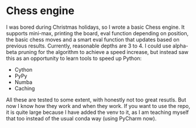 # Chess engine

I was bored during Christmas holidays, so I wrote a basic Chess engine. It supports mini-max, printing the board, eval function depending on position, the basic chess moves and a smart eval function that updates based on previous results.
Currently, reasonable depths are 3 to 4. I could use alpha-beta pruning for the algorithm to achieve a speed increase, but instead saw this as an opportunity to learn tools to speed up Python:
- Cython
- PyPy
- Numba
- Caching

All these are tested to some extent, with honestly not too great resutls. But now I know how they work and when they work. 
If you want to use the repo, it is quite large because I have added the venv to it, as I am teaching myself that too instead of the usual conda way (using PyCharm now).

